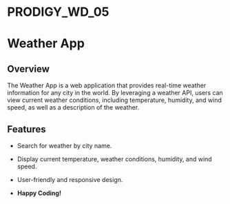 # PRODIGY_WD_05
# Weather App

## Overview
The Weather App is a web application that provides real-time weather information for any city in the world. By leveraging a weather API, users can view current weather conditions, including temperature, humidity, and wind speed, as well as a description of the weather.

## Features
- Search for weather by city name.
- Display current temperature, weather conditions, humidity, and wind speed.
- User-friendly and responsive design.

- **Happy Coding!**

